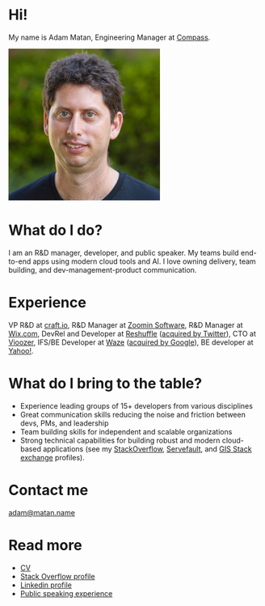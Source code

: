 # Hi!

My name is Adam Matan, Engineering Manager at [Compass](https://compass.com).

<img src="profile.jpg"
     alt="Profile image - Adam Matan"
     height="300px" />

# What do I do?
I am an R&D manager, developer, and public speaker. My teams build end-to-end apps using modern cloud tools and AI. I love owning delivery, team building, and dev-management-product communication.

# Experience
VP R&D at [craft.io](https://craft.io/), R&D Manager at [Zoomin Software](https://www.zoominsoftware.com/), R&D Manager at [Wix.com](https://wix.com), DevRel and Developer at [Reshuffle](https://www.reshuffle.com/) ([acquired by Twitter](https://www.calcalistech.com/ctech/articles/0,7340,L-3901231,00.html)), CTO at [Vioozer](https://www.vioozer.com/), IFS/BE Developer at [Waze](https://en.wikipedia.org/wiki/Waze) ([acquired by Google](https://techcrunch.com/2013/06/11/its-official-google-buys-waze-giving-a-social-data-boost-to-its-location-and-mapping-business/?guccounter=1&guce_referrer=aHR0cHM6Ly93d3cuZ29vZ2xlLmNvbS8&guce_referrer_sig=AQAAAHTNX635CPdjp1OqIHF4PcGDjZUMni-JXVDjeI_gypkT2opySEGfmhJOl4rK9ArxIs7Giy4_cmgyqYmy9HnuIK1acXhaODxyo_4ckagF_m4BvqcDmtcSx4Or5JbU7pweXL9sloSsi1e0cpKxJrej6iV6JaMj-6v-jBwH3hAO-NC-)), BE developer at [Yahoo!](https://techcrunch.com/2010/10/05/yahoo-dapper/).

# What do I bring to the table?

* Experience leading groups of 15+ developers from various disciplines
* Great communication skills reducing the noise and friction between devs, PMs, and leadership
* Team building skills for independent and scalable organizations
* Strong technical capabilities for building robust and modern cloud-based applications (see my [StackOverflow](https://stackoverflow.com/users/story/51197), [Servefault](https://serverfault.com/users/10904/adam-matan), and [GIS Stack exchange](https://gis.stackexchange.com/users/382/adam-matan) profiles).


# Contact me
adam@matan.name

# Read more
* [CV](Adam_Matan.pdf)
* [Stack Overflow profile](https://stackoverflow.com/users/51197/adam-matan)
* [Linkedin profile](https://www.linkedin.com/in/adamatan/)
* [Public speaking experience](https://adamatan.github.io/cfp/)
